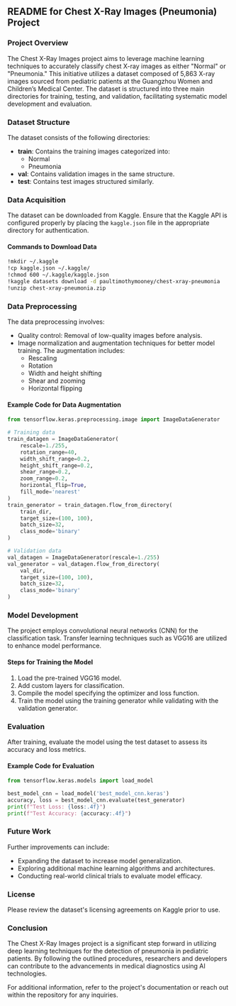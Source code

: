 ## README for Chest X-Ray Images (Pneumonia) Project  

### Project Overview  

The Chest X-Ray Images project aims to leverage machine learning techniques to accurately classify chest X-ray images as either "Normal" or "Pneumonia." This initiative utilizes a dataset composed of 5,863 X-ray images sourced from pediatric patients at the Guangzhou Women and Children’s Medical Center. The dataset is structured into three main directories for training, testing, and validation, facilitating systematic model development and evaluation.  

### Dataset Structure  

The dataset consists of the following directories:  

- **train**: Contains the training images categorized into:  
  - Normal  
  - Pneumonia  
- **val**: Contains validation images in the same structure.  
- **test**: Contains test images structured similarly.  

### Data Acquisition  

The dataset can be downloaded from Kaggle. Ensure that the Kaggle API is configured properly by placing the `kaggle.json` file in the appropriate directory for authentication.  

#### Commands to Download Data  

```bash  
!mkdir ~/.kaggle  
!cp kaggle.json ~/.kaggle/  
!chmod 600 ~/.kaggle/kaggle.json  
!kaggle datasets download -d paultimothymooney/chest-xray-pneumonia  
!unzip chest-xray-pneumonia.zip  
```  

### Data Preprocessing  

The data preprocessing involves:  
- Quality control: Removal of low-quality images before analysis.  
- Image normalization and augmentation techniques for better model training. The augmentation includes:  
  - Rescaling  
  - Rotation  
  - Width and height shifting  
  - Shear and zooming  
  - Horizontal flipping  

#### Example Code for Data Augmentation  

```python  
from tensorflow.keras.preprocessing.image import ImageDataGenerator  

# Training data  
train_datagen = ImageDataGenerator(  
    rescale=1./255,  
    rotation_range=40,  
    width_shift_range=0.2,  
    height_shift_range=0.2,  
    shear_range=0.2,  
    zoom_range=0.2,  
    horizontal_flip=True,  
    fill_mode='nearest'  
)  
train_generator = train_datagen.flow_from_directory(  
    train_dir,  
    target_size=(100, 100),  
    batch_size=32,  
    class_mode='binary'  
)  

# Validation data  
val_datagen = ImageDataGenerator(rescale=1./255)  
val_generator = val_datagen.flow_from_directory(  
    val_dir,  
    target_size=(100, 100),  
    batch_size=32,  
    class_mode='binary'  
)  
```  

### Model Development  

The project employs convolutional neural networks (CNN) for the classification task. Transfer learning techniques such as VGG16 are utilized to enhance model performance.  

#### Steps for Training the Model  

1. Load the pre-trained VGG16 model.  
2. Add custom layers for classification.  
3. Compile the model specifying the optimizer and loss function.  
4. Train the model using the training generator while validating with the validation generator.  

### Evaluation  

After training, evaluate the model using the test dataset to assess its accuracy and loss metrics.  

#### Example Code for Evaluation  

```python  
from tensorflow.keras.models import load_model  

best_model_cnn = load_model('best_model_cnn.keras')  
accuracy, loss = best_model_cnn.evaluate(test_generator)  
print(f"Test Loss: {loss:.4f}")  
print(f"Test Accuracy: {accuracy:.4f}")  
```  

### Future Work  

Further improvements can include:  
- Expanding the dataset to increase model generalization.  
- Exploring additional machine learning algorithms and architectures.  
- Conducting real-world clinical trials to evaluate model efficacy.  

### License  

Please review the dataset's licensing agreements on Kaggle prior to use.  

### Conclusion  

The Chest X-Ray Images project is a significant step forward in utilizing deep learning techniques for the detection of pneumonia in pediatric patients. By following the outlined procedures, researchers and developers can contribute to the advancements in medical diagnostics using AI technologies.   

For additional information, refer to the project's documentation or reach out within the repository for any inquiries.
